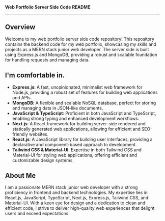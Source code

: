 **Web Portfolio Server Side Code README**

---

## Overview

Welcome to my web portfolio server side code repository! This repository contains the backend code for my web portfolio, showcasing my skills and projects as a MERN stack junior web developer. The server side is built using Express.js and MongoDB, providing a robust and scalable foundation for handling requests and managing data.

## I'm comfortable in.

- **Express.js**: A fast, unopinionated, minimalist web framework for Node.js, providing a robust set of features for building web applications and APIs.
- **MongoDB**: A flexible and scalable NoSQL database, perfect for storing and managing data in JSON-like documents.
- **JavaScript & TypeScript**: Proficient in both JavaScript and TypeScript, enabling strong typing and enhanced development workflows.
- **Next.js**: A React framework for building server-side rendered and statically generated web applications, allowing for efficient and SEO-friendly websites.
- **React.js**: A JavaScript library for building user interfaces, providing a declarative and component-based approach to development.
- **Tailwind CSS & Material-UI**: Expertise in both Tailwind CSS and Material-UI for styling web applications, offering efficient and customizable design systems.

## About Me

I am a passionate MERN stack junior web developer with a strong proficiency in frontend and backend technologies. My expertise lies in React.js, JavaScript, TypeScript, Next.js, Express.js, Tailwind CSS, and Material-UI. With a keen eye for design and a dedication to clean and efficient code, I strive to deliver high-quality web experiences that delight users and exceed expectations.
